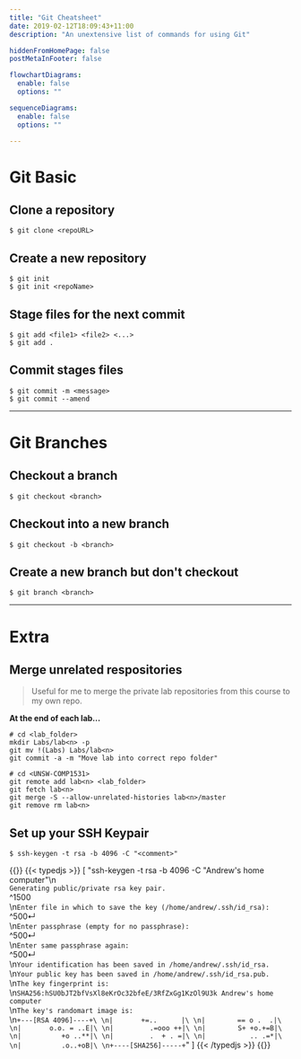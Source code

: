 ```yaml
---
title: "Git Cheatsheet"
date: 2019-02-12T18:09:43+11:00
description: "An unextensive list of commands for using Git"

hiddenFromHomePage: false
postMetaInFooter: false

flowchartDiagrams:
  enable: false
  options: ""

sequenceDiagrams: 
  enable: false
  options: ""

---
```


# Git Basic
## Clone a repository
`$ git clone <repoURL>`

## Create a new repository
`$ git init`  
`$ git init <repoName>`

## Stage files for the next commit
`$ git add <file1> <file2> <...>`  
`$ git add .`

## Commit stages files
`$ git commit -m <message>`  
`$ git commit --amend`

---

# Git Branches
## Checkout a branch
`$ git checkout <branch>`

## Checkout into a new branch
`$ git checkout -b <branch>`

## Create a new branch but don&apos;t checkout
`$ git branch <branch>`

---

# Extra

## Merge unrelated respositories
> Useful for me to merge the private lab repositories from this course to my own repo.

**At the end of each lab...**  
```
# cd <lab_folder>
mkdir Labs/lab<n> -p
git mv !(Labs) Labs/lab<n>
git commit -a -m "Move lab into correct repo folder"
```  

```
# cd <UNSW-COMP1531>
git remote add lab<n> <lab_folder>
git fetch lab<n>
git merge -S --allow-unrelated-histories lab<n>/master
git remove rm lab<n>
```


## Set up your SSH Keypair
`$ ssh-keygen -t rsa -b 4096 -C "<comment>"`

{{<admonition abstract Example>}}
{{< typedjs >}}
[
"ssh-keygen -t rsa -b 4096 -C \"Andrew's home computer\"\n\
`Generating public/private rsa key pair.`\
^1500\
\n`Enter file in which to save the key (/home/andrew/.ssh/id_rsa): `\
^500↵\
\n`Enter passphrase (empty for no passphrase): `\
^500↵\
\n`Enter same passphrase again: `\
^500↵\
\n`Your identification has been saved in /home/andrew/.ssh/id_rsa.`\
\n`Your public key has been saved in /home/andrew/.ssh/id_rsa.pub.`\
\n`The key fingerprint is:`\
\n`SHA256:hSU0bJT2bfVsXl8eKrOc32bfeE/3RfZxGg1KzOl9U3k Andrew's home computer`\
\n`The key's randomart image is:`\
\n`+---[RSA 4096]----+\
\n|       +=..      |\
\n|        == o .  .|\
\n|       o.o. = ..E|\
\n|         .=ooo ++|\
\n|        S+ +o.+=B|\
\n|          +o ..**|\
\n|         .  + . =|\
\n|           .. .=*|\
\n|          .o..+oB|\
\n+----[SHA256]-----+`"
]
{{< /typedjs >}}
{{</admonition>}}